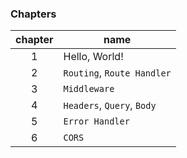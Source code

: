 ### Chapters

| chapter | name                       |
| :-----: | -------------------------- |
|    1    | Hello, World!              |
|    2    | `Routing`, `Route Handler` |
|    3    | `Middleware`               |
|    4    | `Headers`, `Query`, `Body` |
|    5    | `Error Handler`            |
|    6    | `CORS`                     |
